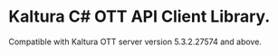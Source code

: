 # Kaltura C# OTT API Client Library.
Compatible with Kaltura OTT server version 5.3.2.27574 and above.
